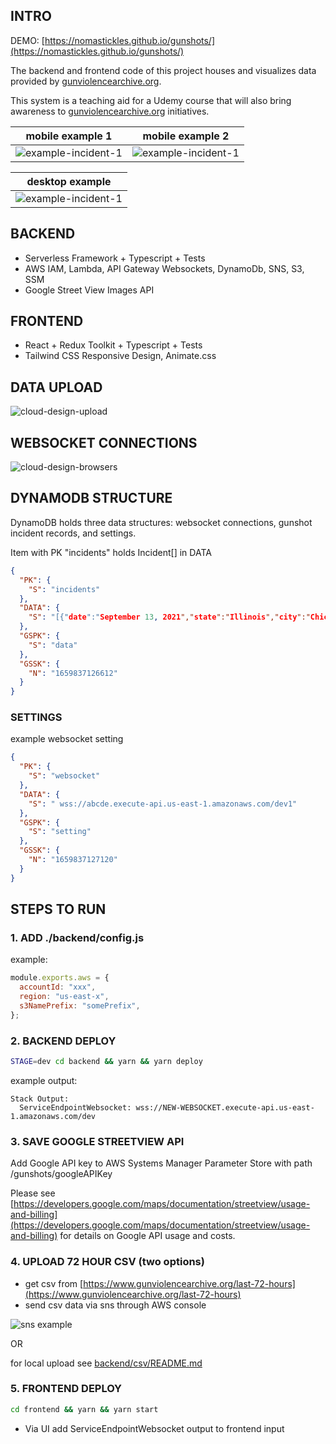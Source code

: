 ## INTRO

DEMO: [https://nomastickles.github.io/gunshots/](https://nomastickles.github.io/gunshots/)

The backend and frontend code of this project houses and visualizes data provided by [gunviolencearchive.org](https://www.gunviolencearchive.org).

This system is a teaching aid for a Udemy course that will also bring awareness to [gunviolencearchive.org](https://www.gunviolencearchive.org/about) initiatives.

|                 mobile example 1                  |                 mobile example 2                  |
| :-----------------------------------------------: | :-----------------------------------------------: |
| ![example-incident-1](img/example-incident-3.png) | ![example-incident-1](img/example-incident-4.png) |

|                  desktop example                  |
| :-----------------------------------------------: |
| ![example-incident-1](img/example-incident-1.png) |

## BACKEND

- Serverless Framework + Typescript + Tests
- AWS IAM, Lambda, API Gateway Websockets, DynamoDb, SNS, S3, SSM
- Google Street View Images API

## FRONTEND

- React + Redux Toolkit + Typescript + Tests
- Tailwind CSS Responsive Design, Animate.css

## DATA UPLOAD

![cloud-design-upload](img/cloud-design-upload.png)

## WEBSOCKET CONNECTIONS

![cloud-design-browsers](img/cloud-design-browsers.png)

## DYNAMODB STRUCTURE

DynamoDB holds three data structures: websocket connections, gunshot incident records, and settings.

Item with PK "incidents" holds Incident[] in DATA

```json
{
  "PK": {
    "S": "incidents"
  },
  "DATA": {
    "S": "[{"date":"September 13, 2021","state":"Illinois","city":"Chicago","address":"8700 block of S State","killed":0,"injured":1,"id":"sijzhh:1231232","image":"https://some-bucket.amazonaws.com/1231232.jpeg"}]"
  },
  "GSPK": {
    "S": "data"
  },
  "GSSK": {
    "N": "1659837126612"
  }
}
```

### SETTINGS

example websocket setting

```json
{
  "PK": {
    "S": "websocket"
  },
  "DATA": {
    "S": " wss://abcde.execute-api.us-east-1.amazonaws.com/dev1"
  },
  "GSPK": {
    "S": "setting"
  },
  "GSSK": {
    "N": "1659837127120"
  }
}
```

## STEPS TO RUN

### 1. ADD ./backend/config.js

example:

```js
module.exports.aws = {
  accountId: "xxx",
  region: "us-east-x",
  s3NamePrefix: "somePrefix",
};
```

### 2. BACKEND DEPLOY

```sh
STAGE=dev cd backend && yarn && yarn deploy
```

example output:

```
Stack Output:
  ServiceEndpointWebsocket: wss://NEW-WEBSOCKET.execute-api.us-east-1.amazonaws.com/dev

```

### 3. SAVE GOOGLE STREETVIEW API

Add Google API key to AWS Systems Manager Parameter Store with path /gunshots/googleAPIKey

Please see [https://developers.google.com/maps/documentation/streetview/usage-and-billing](https://developers.google.com/maps/documentation/streetview/usage-and-billing) for details on Google API usage and costs.

### 4. UPLOAD 72 HOUR CSV (two options)

- get csv from [https://www.gunviolencearchive.org/last-72-hours](https://www.gunviolencearchive.org/last-72-hours)
- send csv data via sns through AWS console

![sns example](img/sns-example.png)

OR

for local upload see [backend/csv/README.md](backend/csv/README.md)

### 5. FRONTEND DEPLOY

```sh
cd frontend && yarn && yarn start
```

- Via UI add ServiceEndpointWebsocket output to frontend input
